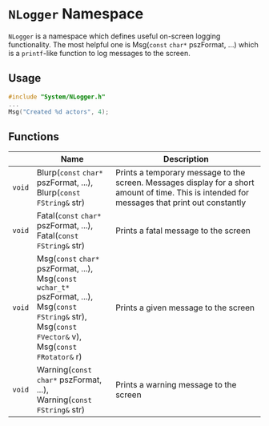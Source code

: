 # `NLogger` Namespace

`NLogger` is a namespace which defines useful on-screen logging functionality. The most helpful one is Msg(`const` `char*` pszFormat, …) which is a `printf`-like function to log messages to the screen.

## Usage
```cpp
#include "System/NLogger.h"
...
Msg("Created %d actors", 4);
```

## Functions

|  | Name | Description |
| --- | --- | --- |
| `void` | Blurp(`const` `char*` pszFormat, ...), <br /> Blurp(`const` `FString&` str) | Prints a temporary message to the screen. Messages display for a short amount of time. This is intended for messages that print out constantly |
| `void` | Fatal(`const` `char*` pszFormat, ...), <br /> Fatal(`const` `FString&` str) | Prints a fatal message to the screen |
| `void` | Msg(`const` `char*` pszFormat, ...), <br /> Msg(`const` `wchar_t*` pszFormat, ...), <br /> Msg(`const` `FString&` str), <br /> Msg(`const` `FVector&` v), <br /> Msg(`const` `FRotator&` r) | Prints a given message to the screen |
| `void` | Warning(`const` `char*` pszFormat, ...), <br /> Warning(`const` `FString&` str) | Prints a warning message to the screen |
